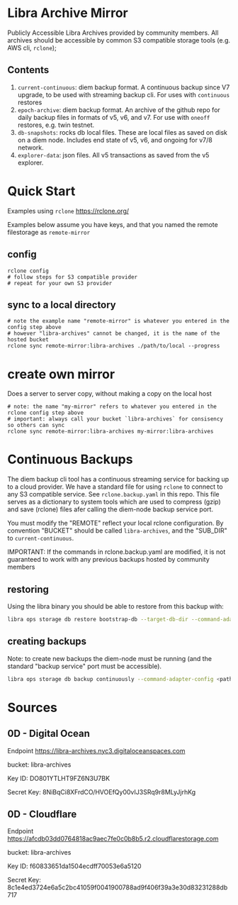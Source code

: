 # Libra Archive Mirror
Publicly Accessible Libra Archives provided by community members. All archives should be accessible by common S3 compatible storage tools (e.g. AWS cli, `rclone`);

## Contents
1. `current-continuous`: diem backup format. A continuous backup since V7 upgrade, to be used with streaming backup cli. For uses with `continuous` restores
1. `epoch-archive`: diem backup format. An archive of the github repo for daily backup files in formats of v5, v6, and v7. For use with `oneoff` restores, e.g. twin testnet.
1. `db-snapshots`: rocks db local files. These are local files as saved on disk on a diem node. Includes end state of v5, v6, and ongoing for v7/8 network.
1. `explorer-data`: json files. All v5 transactions as saved from the v5 explorer.


# Quick Start
Examples using `rclone` https://rclone.org/

Examples below assume you have keys, and that you named the remote filestorage as `remote-mirror`
## config
```
rclone config
# follow steps for S3 compatible provider
# repeat for your own S3 provider
```

## sync to a local directory
```
# note the example name "remote-mirror" is whatever you entered in the config step above
# however "libra-archives" cannot be changed, it is the name of the hosted bucket
rclone sync remote-mirror:libra-archives ./path/to/local --progress
```

# create own mirror 
Does a server to server copy, without making a copy on the local host
```
# note: the name "my-mirror" refers to whatever you entered in the rclone config step above
# important: always call your bucket `libra-archives` for consisency so others can sync
rclone sync remote-mirror:libra-archives my-mirror:libra-archives
```

# Continuous Backups
The diem backup cli tool has a continuous streaming service for backing up to a cloud provider.
We have a standard file for using `rclone` to connect to any S3 compatible service. See `rclone.backup.yaml` in this repo.
This file serves as a dictionary to system tools which are used to compress (gzip) and save (rclone) files afer calling the diem-node backup service port.

You must modify the "REMOTE" reflect your local rclone configuration. By convention "BUCKET" should be called `libra-archives`, and the "SUB_DIR" to `current-continuous`. 

IMPORTANT: If the commands in rclone.backup.yaml are modified, it is not guaranteed to work with any previous backups hosted by community members

## restoring
Using the libra binary you should be able to restore from this backup with:
```bash
libra ops storage db restore bootstrap-db --target-db-dir --command-adapter-config <path/to>/rclone.backup.yaml
```

## creating backups
Note: to create new backups the diem-node must be running (and the standard "backup service" port must be accessible).

```bash
libra ops storage db backup continuously --command-adapter-config <path/to>/rclone.backup.yaml
```


# Sources
## 0D - Digital Ocean
Endpoint
https://libra-archives.nyc3.digitaloceanspaces.com

bucket:
libra-archives

Key ID: 
DO801YTLHT9FZ6N3U7BK

Secret Key:
8NiBqCi8XFrdCO/HVOEfQy00vIJ3SRq9r8MLyJjrhKg

## 0D - Cloudflare

Endpoint
https://afcdb03dd0764818ac9aec7fe0c0b8b5.r2.cloudflarestorage.com

bucket:
libra-archives

Key ID: 
f60833651da1504ecdff70053e6a5120

Secret Key:
8c1e4ed3724e6a5c2bc41059f0041900788ad9f406f39a3e30d83231288db717
